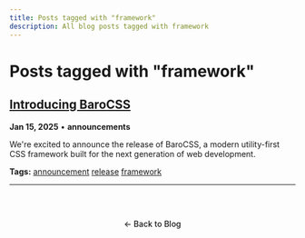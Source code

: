 ```yaml
---
title: Posts tagged with "framework"
description: All blog posts tagged with framework
---
```


# Posts tagged with "framework"

## [Introducing BaroCSS](/blog/2025/introducing-@barocss/kit)

**Jan 15, 2025** • **announcements**

We're excited to announce the release of BaroCSS, a modern utility-first CSS framework built for the next generation of web development.

**Tags:** [announcement](/blog/tags/announcement) [release](/blog/tags/release) [framework](/blog/tags/framework)

---

<div class="back-to-blog">
  <a href="/blog/" class="back-link">← Back to Blog</a>
</div>

<style>
.back-to-blog {
  text-align: center;
  margin: 3rem 0;
}

.back-link {
  display: inline-block;
  padding: 0.75rem 1.5rem;
  background: var(--vp-c-bg-soft);
  color: var(--vp-c-text-1);
  text-decoration: none;
  border-radius: 8px;
  border: 1px solid var(--vp-c-divider);
  transition: all 0.2s ease;
  font-weight: 500;
}

.back-link:hover {
  background: var(--vp-c-brand);
  color: white;
  border-color: var(--vp-c-brand);
}
</style>